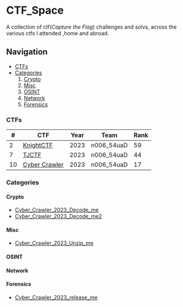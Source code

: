 # CTF_Space
A collection of ctf(*Capture the Flag*) challenges and solvs, across the various ctfs I attended ,home and abroad.

## Navigation
- [CTFs](#ctfs)
- [Categories](#categories)
    1. [Crypto](#crypto)
    2. [Misc](#misc)
    3. [OSINT](#osint)
    4. [Network](#network)
    5. [Forensics](#forensics) 

### CTFs
| # |     CTF   | Year |   Team   |  Rank |
|---|-----------|------|----------|-------|
|2 |[KnightCTF](/CTFs/KnightCTF_2023/) | 2023 |n006_54uaD|  59  |
|7 |[TJCTF](/CTFs/TJCTF_2023/) | 2023 |n006_54uaD|  44  |
|10 |[Cyber Crawler](/CTFs/CyberCrawler_2023/) | 2023 |n006_54uaD|  17  |

### Categories 
#### Crypto
- [Cyber_Crawler_2023_Decode_me](/CTFs/CyberCrawler_2023/Crypto/Decode%20me/README.md)
- [Cyber_Crawler_2023_Decode_me2](/CTFs/CyberCrawler_2023/Crypto/Decode%20me2/README.md)
#### Misc
- [Cyber_Crawler_2023_Unzip_me](/CTFs/CyberCrawler_2023/Misc/Unzip%20me/README.md)
#### OSINT
#### Network
#### Forensics
- [Cyber_Crawler_2023_release_me](/CTFs/CyberCrawler_2023/Forensics/release%20me/README.md)





